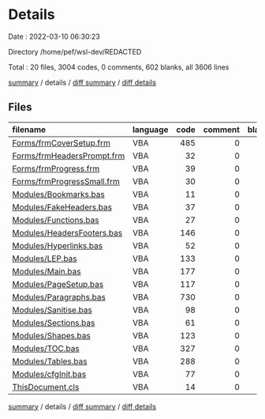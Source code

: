 # Details

Date : 2022-03-10 06:30:23

Directory /home/pef/wsl-dev/REDACTED

Total : 20 files,  3004 codes, 0 comments, 602 blanks, all 3606 lines

[summary](results.md) / details / [diff summary](diff.md) / [diff details](diff-details.md)

## Files
| filename | language | code | comment | blank | total |
| :--- | :--- | ---: | ---: | ---: | ---: |
| [Forms/frmCoverSetup.frm](/Forms/frmCoverSetup.frm) | VBA | 485 | 0 | 86 | 571 |
| [Forms/frmHeadersPrompt.frm](/Forms/frmHeadersPrompt.frm) | VBA | 32 | 0 | 10 | 42 |
| [Forms/frmProgress.frm](/Forms/frmProgress.frm) | VBA | 39 | 0 | 10 | 49 |
| [Forms/frmProgressSmall.frm](/Forms/frmProgressSmall.frm) | VBA | 30 | 0 | 7 | 37 |
| [Modules/Bookmarks.bas](/Modules/Bookmarks.bas) | VBA | 11 | 0 | 9 | 20 |
| [Modules/FakeHeaders.bas](/Modules/FakeHeaders.bas) | VBA | 37 | 0 | 25 | 62 |
| [Modules/Functions.bas](/Modules/Functions.bas) | VBA | 27 | 0 | 11 | 38 |
| [Modules/HeadersFooters.bas](/Modules/HeadersFooters.bas) | VBA | 146 | 0 | 30 | 176 |
| [Modules/Hyperlinks.bas](/Modules/Hyperlinks.bas) | VBA | 52 | 0 | 25 | 77 |
| [Modules/LEP.bas](/Modules/LEP.bas) | VBA | 133 | 0 | 19 | 152 |
| [Modules/Main.bas](/Modules/Main.bas) | VBA | 177 | 0 | 76 | 253 |
| [Modules/PageSetup.bas](/Modules/PageSetup.bas) | VBA | 117 | 0 | 34 | 151 |
| [Modules/Paragraphs.bas](/Modules/Paragraphs.bas) | VBA | 730 | 0 | 93 | 823 |
| [Modules/Sanitise.bas](/Modules/Sanitise.bas) | VBA | 98 | 0 | 25 | 123 |
| [Modules/Sections.bas](/Modules/Sections.bas) | VBA | 61 | 0 | 32 | 93 |
| [Modules/Shapes.bas](/Modules/Shapes.bas) | VBA | 123 | 0 | 34 | 157 |
| [Modules/TOC.bas](/Modules/TOC.bas) | VBA | 327 | 0 | 29 | 356 |
| [Modules/Tables.bas](/Modules/Tables.bas) | VBA | 288 | 0 | 27 | 315 |
| [Modules/cfgInit.bas](/Modules/cfgInit.bas) | VBA | 77 | 0 | 13 | 90 |
| [ThisDocument.cls](/ThisDocument.cls) | VBA | 14 | 0 | 7 | 21 |

[summary](results.md) / details / [diff summary](diff.md) / [diff details](diff-details.md)